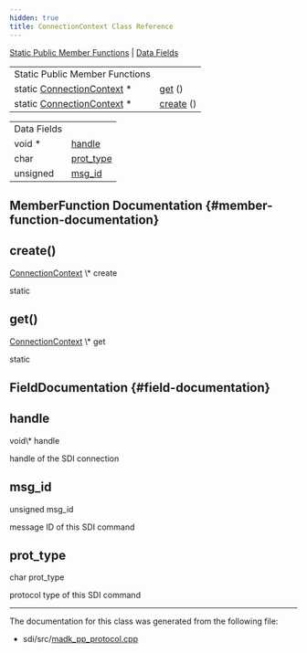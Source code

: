 ```yaml
---
hidden: true
title: ConnectionContext Class Reference
---
```


[Static Public Member Functions](#pub-static-methods) \| [Data Fields](#pub-attribs)

|  |  |
|----|----|
| Static Public Member Functions |  |
| static <a href="class_connection_context.md">ConnectionContext</a> \*  | [get](#a15d8a2f8061d00cb81a5cfd76230f3fd) () |
| static <a href="class_connection_context.md">ConnectionContext</a> \*  | [create](#a843066af3900a371ffc9f353dd13efa9) () |

|             |                                                 |
|-------------|-------------------------------------------------|
| Data Fields |                                                 |
| void \*     | [handle](#a81011b79683fab64ce3aff71114f8fdd)    |
| char        | [prot_type](#afe41cb219d1eaafed53a4e068dcb2589) |
| unsigned    | [msg_id](#a1740ac5ffae37a5c997160c0e10625f2)    |

## MemberFunction Documentation {#member-function-documentation}

## create() <a href="#a843066af3900a371ffc9f353dd13efa9" id="a843066af3900a371ffc9f353dd13efa9"></a>

<p><a href="class_connection_context.md">ConnectionContext</a> \* create</p>

static

## get() <a href="#a15d8a2f8061d00cb81a5cfd76230f3fd" id="a15d8a2f8061d00cb81a5cfd76230f3fd"></a>

<p><a href="class_connection_context.md">ConnectionContext</a> \* get</p>

static

## FieldDocumentation {#field-documentation}

## handle <a href="#a81011b79683fab64ce3aff71114f8fdd" id="a81011b79683fab64ce3aff71114f8fdd"></a>

<p>void\* handle</p>

handle of the SDI connection

## msg_id <a href="#a1740ac5ffae37a5c997160c0e10625f2" id="a1740ac5ffae37a5c997160c0e10625f2"></a>

<p>unsigned msg_id</p>

message ID of this SDI command

## prot_type <a href="#afe41cb219d1eaafed53a4e068dcb2589" id="afe41cb219d1eaafed53a4e068dcb2589"></a>

<p>char prot_type</p>

protocol type of this SDI command

------------------------------------------------------------------------

The documentation for this class was generated from the following file:

- sdi/src/<a href="madk__pp__protocol_8cpp.md">madk_pp_protocol.cpp</a>
